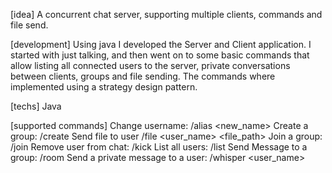 [idea]
A concurrent chat server, supporting multiple clients, commands and file send.

[development]
Using java I developed the Server and Client application. I started with just talking, and then went on to some basic commands that allow listing all connected users to the server, private conversations between clients, groups and file sending.
The commands where implemented using a strategy design pattern.

[techs]
Java

[supported commands]
Change username: /alias <new_name>
Create a group: /create <groupname>
Send file to user /file <user_name> <file_path>
Join a group: /join <groupname>
Remove user from chat: /kick <username>
List all users: /list
Send Message to a group: /room <groupname> <message>
Send a private message to a user: /whisper <user_name> <message>

